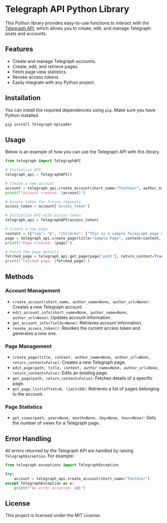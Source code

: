 
# Telegraph API Python Library

This Python library provides easy-to-use functions to interact with the [Telegraph API](https://telegra.ph/api), 
which allows you to create, edit, and manage Telegraph posts and accounts.

## Features
- Create and manage Telegraph accounts.
- Create, edit, and retrieve pages.
- Fetch page view statistics.
- Revoke access tokens.
- Easily integrate with any Python project.

## Installation
You can install the required dependencies using `pip`. Make sure you have Python installed.

```bash
pip install Telegraph-Uploader
```

## Usage

Below is an example of how you can use the Telegraph API with this library.

```python
from telegraph import TelegraphAPI

# Initialize API
telegraph_api = TelegraphAPI()

# Create a new account
account = telegraph_api.create_account(short_name="TestUser", author_name="Anonymous", author_url="https://example.com")
print(f"Account created: {account}")

# Access token for future requests
access_token = account['access_token']

# Initialize API with access token
telegraph_api = TelegraphAPI(access_token)

# Create a new page
content = [{"tag": "p", "children": ["This is a sample Telegraph page created via API."]}]
page = telegraph_api.create_page(title="Sample Page", content=content, author_name="Anonymous", return_content=True)
print(f"Page created: {page}")

# Fetch the page details
fetched_page = telegraph_api.get_page(page['path'], return_content=True)
print(f"Fetched page: {fetched_page}")
```

## Methods

### Account Management
- `create_account(short_name, author_name=None, author_url=None)`: Creates a new Telegraph account.
- `edit_account_info(short_name=None, author_name=None, author_url=None)`: Updates account information.
- `get_account_info(fields=None)`: Retrieves account information.
- `revoke_access_token()`: Revokes the current access token and generates a new one.

### Page Management
- `create_page(title, content, author_name=None, author_url=None, return_content=False)`: Creates a new Telegraph page.
- `edit_page(path, title, content, author_name=None, author_url=None, return_content=False)`: Edits an existing page.
- `get_page(path, return_content=False)`: Fetches details of a specific page.
- `get_page_list(offset=0, limit=50)`: Retrieves a list of pages belonging to the account.

### Page Statistics
- `get_views(path, year=None, month=None, day=None, hour=None)`: Gets the number of views for a Telegraph page.

## Error Handling
All errors returned by the Telegraph API are handled by raising `TelegraphException`. For example:

```python
from telegraph.exceptions import TelegraphException

try:
    account = telegraph_api.create_account(short_name="TestUser")
except TelegraphException as e:
    print(f"An error occurred: {e}")
```

## License
This project is licensed under the MIT License.
